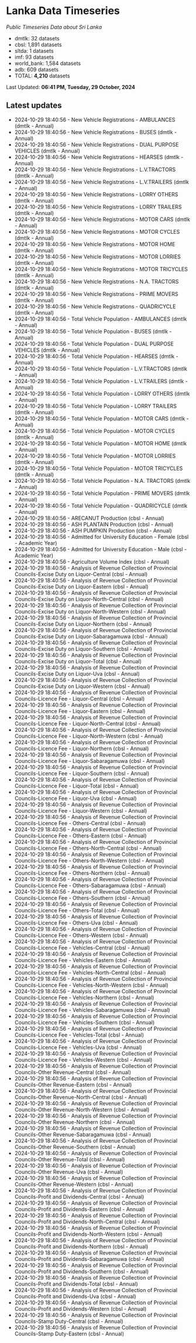# Lanka Data Timeseries
*Public Timeseries Data about Sri Lanka*

* dmtlk: 32 datasets
* cbsl: 1,891 datasets
* sltda: 1 datasets
* imf: 93 datasets
* world_bank: 1,584 datasets
* adb: 609 datasets
* TOTAL: **4,210** datasets

Last Updated: **06:41 PM, Tuesday, 29 October, 2024**

## Latest updates

* 2024-10-29 18:40:56 - New Vehicle Registrations - AMBULANCES (dmtlk - Annual)
* 2024-10-29 18:40:56 - New Vehicle Registrations - BUSES (dmtlk - Annual)
* 2024-10-29 18:40:56 - New Vehicle Registrations - DUAL PURPOSE VEHICLES (dmtlk - Annual)
* 2024-10-29 18:40:56 - New Vehicle Registrations - HEARSES (dmtlk - Annual)
* 2024-10-29 18:40:56 - New Vehicle Registrations - L.V.TRACTORS (dmtlk - Annual)
* 2024-10-29 18:40:56 - New Vehicle Registrations - L.V.TRAILERS (dmtlk - Annual)
* 2024-10-29 18:40:56 - New Vehicle Registrations - LORRY OTHERS (dmtlk - Annual)
* 2024-10-29 18:40:56 - New Vehicle Registrations - LORRY TRAILERS (dmtlk - Annual)
* 2024-10-29 18:40:56 - New Vehicle Registrations - MOTOR CARS (dmtlk - Annual)
* 2024-10-29 18:40:56 - New Vehicle Registrations - MOTOR CYCLES (dmtlk - Annual)
* 2024-10-29 18:40:56 - New Vehicle Registrations - MOTOR HOME (dmtlk - Annual)
* 2024-10-29 18:40:56 - New Vehicle Registrations - MOTOR LORRIES (dmtlk - Annual)
* 2024-10-29 18:40:56 - New Vehicle Registrations - MOTOR TRICYCLES (dmtlk - Annual)
* 2024-10-29 18:40:56 - New Vehicle Registrations - N.A. TRACTORS (dmtlk - Annual)
* 2024-10-29 18:40:56 - New Vehicle Registrations - PRIME MOVERS (dmtlk - Annual)
* 2024-10-29 18:40:56 - New Vehicle Registrations - QUADRICYCLE (dmtlk - Annual)
* 2024-10-29 18:40:56 - Total Vehicle Population - AMBULANCES (dmtlk - Annual)
* 2024-10-29 18:40:56 - Total Vehicle Population - BUSES (dmtlk - Annual)
* 2024-10-29 18:40:56 - Total Vehicle Population - DUAL PURPOSE VEHICLES (dmtlk - Annual)
* 2024-10-29 18:40:56 - Total Vehicle Population - HEARSES (dmtlk - Annual)
* 2024-10-29 18:40:56 - Total Vehicle Population - L.V.TRACTORS (dmtlk - Annual)
* 2024-10-29 18:40:56 - Total Vehicle Population - L.V.TRAILERS (dmtlk - Annual)
* 2024-10-29 18:40:56 - Total Vehicle Population - LORRY OTHERS (dmtlk - Annual)
* 2024-10-29 18:40:56 - Total Vehicle Population - LORRY TRAILERS (dmtlk - Annual)
* 2024-10-29 18:40:56 - Total Vehicle Population - MOTOR CARS (dmtlk - Annual)
* 2024-10-29 18:40:56 - Total Vehicle Population - MOTOR CYCLES (dmtlk - Annual)
* 2024-10-29 18:40:56 - Total Vehicle Population - MOTOR HOME (dmtlk - Annual)
* 2024-10-29 18:40:56 - Total Vehicle Population - MOTOR LORRIES (dmtlk - Annual)
* 2024-10-29 18:40:56 - Total Vehicle Population - MOTOR TRICYCLES (dmtlk - Annual)
* 2024-10-29 18:40:56 - Total Vehicle Population - N.A. TRACTORS (dmtlk - Annual)
* 2024-10-29 18:40:56 - Total Vehicle Population - PRIME MOVERS (dmtlk - Annual)
* 2024-10-29 18:40:56 - Total Vehicle Population - QUADRICYCLE (dmtlk - Annual)
* 2024-10-29 18:40:56 - ARECANUT Production (cbsl - Annual)
* 2024-10-29 18:40:56 - ASH PLANTAIN Production (cbsl - Annual)
* 2024-10-29 18:40:56 - ASH PUMPKIN Production (cbsl - Annual)
* 2024-10-29 18:40:56 - Admitted for University Education - Female (cbsl - Academic Year)
* 2024-10-29 18:40:56 - Admitted for University Education - Male (cbsl - Academic Year)
* 2024-10-29 18:40:56 - Agriculture Volume Index (cbsl - Annual)
* 2024-10-29 18:40:56 - Analysis of Revenue Collection of Provincial Councils-Excise Duty on Liquor-Central (cbsl - Annual)
* 2024-10-29 18:40:56 - Analysis of Revenue Collection of Provincial Councils-Excise Duty on Liquor-Eastern (cbsl - Annual)
* 2024-10-29 18:40:56 - Analysis of Revenue Collection of Provincial Councils-Excise Duty on Liquor-North-Central (cbsl - Annual)
* 2024-10-29 18:40:56 - Analysis of Revenue Collection of Provincial Councils-Excise Duty on Liquor-North-Western (cbsl - Annual)
* 2024-10-29 18:40:56 - Analysis of Revenue Collection of Provincial Councils-Excise Duty on Liquor-Northern (cbsl - Annual)
* 2024-10-29 18:40:56 - Analysis of Revenue Collection of Provincial Councils-Excise Duty on Liquor-Sabaragamuwa (cbsl - Annual)
* 2024-10-29 18:40:56 - Analysis of Revenue Collection of Provincial Councils-Excise Duty on Liquor-Southern (cbsl - Annual)
* 2024-10-29 18:40:56 - Analysis of Revenue Collection of Provincial Councils-Excise Duty on Liquor-Total (cbsl - Annual)
* 2024-10-29 18:40:56 - Analysis of Revenue Collection of Provincial Councils-Excise Duty on Liquor-Uva (cbsl - Annual)
* 2024-10-29 18:40:56 - Analysis of Revenue Collection of Provincial Councils-Excise Duty on Liquor-Western (cbsl - Annual)
* 2024-10-29 18:40:56 - Analysis of Revenue Collection of Provincial Councils-Licence Fee - Liquor-Central (cbsl - Annual)
* 2024-10-29 18:40:56 - Analysis of Revenue Collection of Provincial Councils-Licence Fee - Liquor-Eastern (cbsl - Annual)
* 2024-10-29 18:40:56 - Analysis of Revenue Collection of Provincial Councils-Licence Fee - Liquor-North-Central (cbsl - Annual)
* 2024-10-29 18:40:56 - Analysis of Revenue Collection of Provincial Councils-Licence Fee - Liquor-North-Western (cbsl - Annual)
* 2024-10-29 18:40:56 - Analysis of Revenue Collection of Provincial Councils-Licence Fee - Liquor-Northern (cbsl - Annual)
* 2024-10-29 18:40:56 - Analysis of Revenue Collection of Provincial Councils-Licence Fee - Liquor-Sabaragamuwa (cbsl - Annual)
* 2024-10-29 18:40:56 - Analysis of Revenue Collection of Provincial Councils-Licence Fee - Liquor-Southern (cbsl - Annual)
* 2024-10-29 18:40:56 - Analysis of Revenue Collection of Provincial Councils-Licence Fee - Liquor-Total (cbsl - Annual)
* 2024-10-29 18:40:56 - Analysis of Revenue Collection of Provincial Councils-Licence Fee - Liquor-Uva (cbsl - Annual)
* 2024-10-29 18:40:56 - Analysis of Revenue Collection of Provincial Councils-Licence Fee - Liquor-Western (cbsl - Annual)
* 2024-10-29 18:40:56 - Analysis of Revenue Collection of Provincial Councils-Licence Fee - Others-Central (cbsl - Annual)
* 2024-10-29 18:40:56 - Analysis of Revenue Collection of Provincial Councils-Licence Fee - Others-Eastern (cbsl - Annual)
* 2024-10-29 18:40:56 - Analysis of Revenue Collection of Provincial Councils-Licence Fee - Others-North-Central (cbsl - Annual)
* 2024-10-29 18:40:56 - Analysis of Revenue Collection of Provincial Councils-Licence Fee - Others-North-Western (cbsl - Annual)
* 2024-10-29 18:40:56 - Analysis of Revenue Collection of Provincial Councils-Licence Fee - Others-Northern (cbsl - Annual)
* 2024-10-29 18:40:56 - Analysis of Revenue Collection of Provincial Councils-Licence Fee - Others-Sabaragamuwa (cbsl - Annual)
* 2024-10-29 18:40:56 - Analysis of Revenue Collection of Provincial Councils-Licence Fee - Others-Southern (cbsl - Annual)
* 2024-10-29 18:40:56 - Analysis of Revenue Collection of Provincial Councils-Licence Fee - Others-Total (cbsl - Annual)
* 2024-10-29 18:40:56 - Analysis of Revenue Collection of Provincial Councils-Licence Fee - Others-Uva (cbsl - Annual)
* 2024-10-29 18:40:56 - Analysis of Revenue Collection of Provincial Councils-Licence Fee - Others-Western (cbsl - Annual)
* 2024-10-29 18:40:56 - Analysis of Revenue Collection of Provincial Councils-Licence Fee - Vehicles-Central (cbsl - Annual)
* 2024-10-29 18:40:56 - Analysis of Revenue Collection of Provincial Councils-Licence Fee - Vehicles-Eastern (cbsl - Annual)
* 2024-10-29 18:40:56 - Analysis of Revenue Collection of Provincial Councils-Licence Fee - Vehicles-North-Central (cbsl - Annual)
* 2024-10-29 18:40:56 - Analysis of Revenue Collection of Provincial Councils-Licence Fee - Vehicles-North-Western (cbsl - Annual)
* 2024-10-29 18:40:56 - Analysis of Revenue Collection of Provincial Councils-Licence Fee - Vehicles-Northern (cbsl - Annual)
* 2024-10-29 18:40:56 - Analysis of Revenue Collection of Provincial Councils-Licence Fee - Vehicles-Sabaragamuwa (cbsl - Annual)
* 2024-10-29 18:40:56 - Analysis of Revenue Collection of Provincial Councils-Licence Fee - Vehicles-Southern (cbsl - Annual)
* 2024-10-29 18:40:56 - Analysis of Revenue Collection of Provincial Councils-Licence Fee - Vehicles-Total (cbsl - Annual)
* 2024-10-29 18:40:56 - Analysis of Revenue Collection of Provincial Councils-Licence Fee - Vehicles-Uva (cbsl - Annual)
* 2024-10-29 18:40:56 - Analysis of Revenue Collection of Provincial Councils-Licence Fee - Vehicles-Western (cbsl - Annual)
* 2024-10-29 18:40:56 - Analysis of Revenue Collection of Provincial Councils-Other Revenue-Central (cbsl - Annual)
* 2024-10-29 18:40:56 - Analysis of Revenue Collection of Provincial Councils-Other Revenue-Eastern (cbsl - Annual)
* 2024-10-29 18:40:56 - Analysis of Revenue Collection of Provincial Councils-Other Revenue-North-Central (cbsl - Annual)
* 2024-10-29 18:40:56 - Analysis of Revenue Collection of Provincial Councils-Other Revenue-North-Western (cbsl - Annual)
* 2024-10-29 18:40:56 - Analysis of Revenue Collection of Provincial Councils-Other Revenue-Northern (cbsl - Annual)
* 2024-10-29 18:40:56 - Analysis of Revenue Collection of Provincial Councils-Other Revenue-Sabaragamuwa (cbsl - Annual)
* 2024-10-29 18:40:56 - Analysis of Revenue Collection of Provincial Councils-Other Revenue-Southern (cbsl - Annual)
* 2024-10-29 18:40:56 - Analysis of Revenue Collection of Provincial Councils-Other Revenue-Total (cbsl - Annual)
* 2024-10-29 18:40:56 - Analysis of Revenue Collection of Provincial Councils-Other Revenue-Uva (cbsl - Annual)
* 2024-10-29 18:40:56 - Analysis of Revenue Collection of Provincial Councils-Other Revenue-Western (cbsl - Annual)
* 2024-10-29 18:40:56 - Analysis of Revenue Collection of Provincial Councils-Profit and Dividends-Central (cbsl - Annual)
* 2024-10-29 18:40:56 - Analysis of Revenue Collection of Provincial Councils-Profit and Dividends-Eastern (cbsl - Annual)
* 2024-10-29 18:40:56 - Analysis of Revenue Collection of Provincial Councils-Profit and Dividends-North-Central (cbsl - Annual)
* 2024-10-29 18:40:56 - Analysis of Revenue Collection of Provincial Councils-Profit and Dividends-North-Western (cbsl - Annual)
* 2024-10-29 18:40:56 - Analysis of Revenue Collection of Provincial Councils-Profit and Dividends-Northern (cbsl - Annual)
* 2024-10-29 18:40:56 - Analysis of Revenue Collection of Provincial Councils-Profit and Dividends-Sabaragamuwa (cbsl - Annual)
* 2024-10-29 18:40:56 - Analysis of Revenue Collection of Provincial Councils-Profit and Dividends-Southern (cbsl - Annual)
* 2024-10-29 18:40:56 - Analysis of Revenue Collection of Provincial Councils-Profit and Dividends-Total (cbsl - Annual)
* 2024-10-29 18:40:56 - Analysis of Revenue Collection of Provincial Councils-Profit and Dividends-Uva (cbsl - Annual)
* 2024-10-29 18:40:56 - Analysis of Revenue Collection of Provincial Councils-Profit and Dividends-Western (cbsl - Annual)
* 2024-10-29 18:40:56 - Analysis of Revenue Collection of Provincial Councils-Stamp Duty-Central (cbsl - Annual)
* 2024-10-29 18:40:56 - Analysis of Revenue Collection of Provincial Councils-Stamp Duty-Eastern (cbsl - Annual)